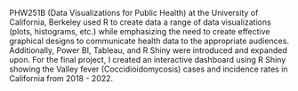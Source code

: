 PHW251B (Data Visualizations for Public Health) at the University of California, Berkeley used R to create data a range of data visualizations (plots, histograms, etc.) while emphasizing the need to create effective graphical designs to communicate health data to the appropriate audiences. Additionally, Power BI, Tableau, and R Shiny were introduced and expanded upon. For the final project, I created an interactive dashboard using R Shiny showing the Valley fever (Coccidioidomycosis) cases and incidence rates in California from 2018 - 2022.
